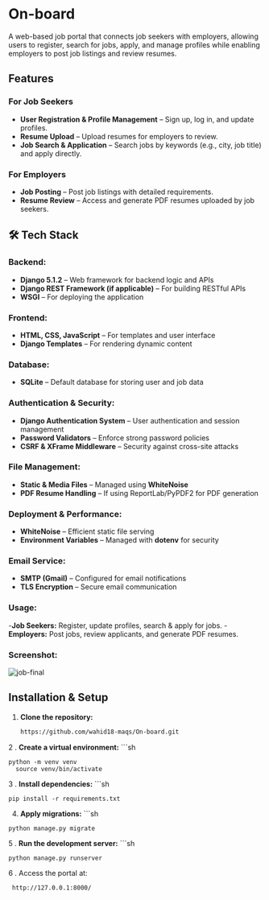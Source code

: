 #  On-board  

A web-based job portal that connects job seekers with employers, allowing users to register, search for jobs, apply, and manage profiles while enabling employers to post job listings and review resumes.  

##  Features  

###  For Job Seekers  
- **User Registration & Profile Management** – Sign up, log in, and update profiles.  
- **Resume Upload** – Upload resumes for employers to review.  
- **Job Search & Application** – Search jobs by keywords (e.g., city, job title) and apply directly.  

###  For Employers  
- **Job Posting** – Post job listings with detailed requirements.  
- **Resume Review** – Access and generate PDF resumes uploaded by job seekers.  

## 🛠 Tech Stack  

### **Backend:**  
- **Django 5.1.2** – Web framework for backend logic and APIs  
- **Django REST Framework (if applicable)** – For building RESTful APIs  
- **WSGI** – For deploying the application  

### **Frontend:**  
- **HTML, CSS, JavaScript** – For templates and user interface  
- **Django Templates** – For rendering dynamic content  

### **Database:**  
- **SQLite** – Default database for storing user and job data  

### **Authentication & Security:**  
- **Django Authentication System** – User authentication and session management  
- **Password Validators** – Enforce strong password policies  
- **CSRF & XFrame Middleware** – Security against cross-site attacks  

### **File Management:**  
- **Static & Media Files** – Managed using **WhiteNoise**  
- **PDF Resume Handling** – If using ReportLab/PyPDF2 for PDF generation  

### **Deployment & Performance:**  
- **WhiteNoise** – Efficient static file serving  
- **Environment Variables** – Managed with **dotenv** for security  

### **Email Service:**  
- **SMTP (Gmail)** – Configured for email notifications  
- **TLS Encryption** – Secure email communication

### **Usage:**
-**Job Seekers:** Register, update profiles, search & apply for jobs.
-**Employers:** Post jobs, review applicants, and generate PDF resumes.

### **Screenshot:**

![job-final](https://github.com/user-attachments/assets/e539e541-29e4-4904-9e48-f4fb562d9dd0)


##  Installation & Setup  

1. **Clone the repository:**  
   ```sh
   https://github.com/wahid18-maqs/On-board.git

2 . **Create a virtual environment:**
    ```sh
    
    python -m venv venv
      source venv/bin/activate

3  . **Install dependencies:**
    ```sh
    
    pip install -r requirements.txt

4.    **Apply migrations:**
    ```sh
  
    python manage.py migrate

5 . **Run the development server:** 
    ```sh
    
    python manage.py runserver

6 . Access the portal at:

     http://127.0.0.1:8000/

